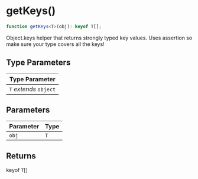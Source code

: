 # getKeys()

```ts
function getKeys<T>(obj): keyof T[];
```

Object.keys helper that returns strongly typed key values. Uses assertion so make sure your type covers all the keys!

## Type Parameters

| Type Parameter         |
| ---------------------- |
| `T` _extends_ `object` |

## Parameters

| Parameter | Type |
| --------- | ---- |
| `obj`     | `T`  |

## Returns

keyof `T`[]
